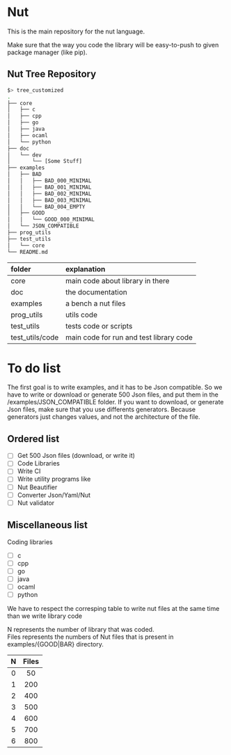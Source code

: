 # Nut

This is the main repository for the nut language.

Make sure that the way you code the library will be easy-to-push to given package manager (like pip).

## Nut Tree Repository

```bash
$> tree_customized
.
├── core
│   ├── c
│   ├── cpp
│   ├── go
│   ├── java
│   ├── ocaml
│   └── python
├── doc
│   └── dev
│       └── [Some Stuff]
├── examples
│   ├── BAD
│   │   ├── BAD_000_MINIMAL
│   │   ├── BAD_001_MINIMAL
│   │   ├── BAD_002_MINIMAL
│   │   ├── BAD_003_MINIMAL
│   │   └── BAD_004_EMPTY
│   ├── GOOD
│   │   └── GOOD_000_MINIMAL
│   └── JSON_COMPATIBLE
├── prog_utils
├── test_utils
│   └── core
└── README.md
```

| folder | explanation |
| :----- | :---------- |
| core | main code about library in there |
| doc | the documentation |
| examples | a bench a nut files |
| prog_utils | utils code |
| test_utils | tests code or scripts |
| test_utils/code | main code for run and test library code |

# To do list

The first goal is to write examples, and it has to be Json compatible. So we have to write or download or generate 500 Json files, and put them in the /examples/JSON_COMPATIBLE folder. If you want to download, or generate Json files, make sure that you use differents generators. Because generators just changes values, and not the architecture of the file.

## Ordered list

 - [ ] Get 500 Json files (download, or write it)
 - [ ] Code Libraries
 - [ ] Write CI
 - [ ] Write utility programs like
 - [ ] Nut Beautifier
 - [ ] Converter Json/Yaml/Nut
 - [ ] Nut validator

## Miscellaneous list

Coding libraries
 - [ ] c
 - [ ] cpp
 - [ ] go
 - [ ] java
 - [ ] ocaml
 - [ ] python

We have to respect the corresping table to write nut files at the same time than we write library code

N represents the number of library that was coded.  
Files represents the numbers of Nut files that is present in examples/{GOOD|BAR} directory.

| N | Files |
| :-: | :-: |
| 0 | 50 |
| 1 | 200 |
| 2 | 400 |
| 3 | 500 |
| 4 | 600 |
| 5 | 700 |
| 6 | 800 |
